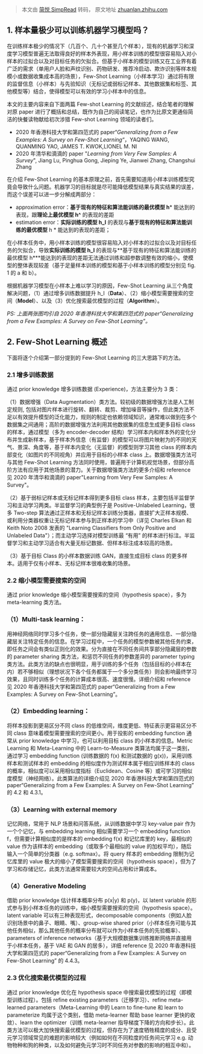 > 本文由 [简悦 SimpRead](http://ksria.com/simpread/) 转码， 原文地址 [zhuanlan.zhihu.com](https://zhuanlan.zhihu.com/p/290011942)

**1. 样本量极少可以训练机器学习模型吗？**
------------------------

在训练样本极少的情况下（几百个、几十个甚至几个样本），现有的机器学习和深度学习模型普遍无法取得良好的样本外表现，用小样本训练的模型很容易陷入对小样本的过拟合以及对目标任务的欠拟合。但基于小样本的模型训练又在工业界有着广泛的需求（单用户人脸和声纹识别、药物研发、推荐冷启动、欺诈识别等样本规模小或数据收集成本高的场景），Few-Shot Learning（小样本学习）通过将有限的监督信息（小样本）与先验知识（无标记或弱标记样本、其他数据集和标签、其他模型等）结合，使得模型可以有效的学习小样本中的信息。

本文的主要内容来自下面两篇 Few-shot Learning 的文献综述，结合笔者的理解对原 paper 进行了概括和总结，既作为自己的阅读笔记，也作为比原文更通俗简洁的快餐读物献给初次涉猎 Few-shot Learning 领域的读者们。

*   2020 年香港科技大学和第四范式的 paper“_Generalizing from a Few Examples: A Survey on Few-Shot Learning_“，YAQING WANG, QUANMING YAO, JAMES T. KWOK,LIONEL M. NI
*   2020 年清华和滴滴的 paper "_Learning from Very Few Samples: A Survey_", Jiang Lu, Pinghua Gong, Jieping Ye, Jianwei Zhang, Changshui Zhang

在介绍 Few-Shot Learning 的基本原理之前，首先需要知道用小样本训练模型究竟会导致什么问题。机器学习的目标就是尽可能降低模型结果与真实结果的误差，而这个误差可以进一步分解成两部分：

*   approximation error：**基于现有的特征和算法能训练的最优模型 h*** 能达到的表现，跟**理论上最优模型 h^** 的表现的差距
*   estimation error：**实际训练的模型 h_I** 的表现与**基于现有的特征和算法能训练的最优模型** h * 能达到的表现的差距；

在小样本任务中，用小样本训练的模型很容易陷入对小样本的过拟合以及对目标任务的欠拟合，导致**实际训练的模型 h_I** 的表现与**基于现有的特征和算法能训练的最优模型 h*​**能达到的表现的差距无法通过训练和超参数调整有效的缩小，使模型的整体表现较差（基于足量样本训练的模型和基于小样本训练的模型分别见 fig. 1 的 a 和 b）。

根据机器学习模型在小样本上难以学习的原因，Few-Shot Learning 从三个角度解决问题，（1）通过增多训练数据提升 h_I（**Data**）、（2）缩小模型需要搜索的空间（**Model**）、以及（3）优化搜索最优模型的过程（**Algorithm**）。

_PS: 上面两张图均引自 2020 年香港科技大学和第四范式的 paper“Generalizing from a Few Examples: A Survey on Few-Shot Learning”。_

**2. Few-Shot Learning 概述**
---------------------------

下面将逐个介绍第一部分提到的 Few-Shot Learning 的三大思路下的方法。

### **2.1 增多训练数据**

通过 prior knowledge 增多训练数据 (Experience)，方法主要分为 3 类：

（1）数据增强（Data Augmentation）类方法。较初级的数据增强方法是人工制定规则, 包括对图片样本进行旋转、翻转、裁剪、增加噪音等操作，但此类方法不足以有效提升模型的泛化能力，规则的制定也依赖领域知识，通常难以做到在多个数据集之间通用；高阶的数据增强方法利用其他数据集的信息生成更多目标 class 的样本，通过模型（多为 encoder-decoder 结构）学习样本内和样本外的变化分布并生成新样本，基于样本外信息（有监督）的模型可以将图片映射为的不同的天气、景深、角度等，基于样本内变化（无监督）的模型则学习其他 class 的样本内部变化（如图片的不同视角）并应用于目标的小样本 class 上。数据增强类方法可与其他 Few-Shot Learning 方法同时使用，普遍用于计算机视觉场景，但部分高阶方法有应用于其他场景的潜力。关于数据增强类方法的更多介绍和 reference 见 2020 年清华和滴滴的 paper"Learning from Very Few Samples: A Survey"。

（2）基于弱标记样本或无标记样本得到更多目标 class 样本，主要包括半监督学习和主动学习两类。半监督学习的典型例子是 Positive-Unlabeled Learning，很多 Two-step 算法通过正样本和无标记样本训练分类器，直接扩大正样本规模、或利用分类器权重让无标记样本参与到正样本的学习中（详见 Charles Elkan 和 Keith Noto 2008 发表的 "Learning Classifiers from Only Positive and Unlabeled Data"）；而主动学习选择对模型训练最 “有用” 的样本进行标注。半监督学习和主动学习适合有大量无标记数据、但样本标注成本较高的场景。

（3）基于目标 Class 的小样本数据训练 GAN，直接生成目标 class 的更多样本。适用于仅有小样本、无标记样本很难收集的场景。

### **2.2 缩小模型需要搜索的空间**

通过 prior knowledge 缩小模型需要搜索的空间（hypothesis space），多为 meta-learning 类方法。

### **（1）Multi-task learning：**

用神经网络同时学习多个任务，使一部分隐藏层关注跨任务的通用信息、一部分隐藏层关注特定任务的信息。在学习过程中，一个任务的模型参数被其他任务约束，即任务之间会有类似正则化的效果。分为直接在不同任务间共享部分隐藏层的参数的 parameter sharing 类方法，和惩罚不同任务的参数差异的 parameter typing 类方法。此类方法的缺点也很明显，用于训练的多个任务（包括目标的小样本在内）若不够相似（理想状况下各个任务都属于一个多分类任务）则会影响最终学习效果，且同时训练多个任务的计算成本很高、速度很慢。详细介绍和 reference 见 2020 年香港科技大学和第四范式的 paper“Generalizing from a Few Examples: A Survey on Few-Shot Learning”。

### **（2）Embedding learning：**

将样本投影到更易区分不同 class 的低维空间，维度更低、特征表示更容易区分不同 class 意味着模型需要搜索的空间更小。用于投影的 embedding function 通常从 prior knowledge 中学习，也可以利用目标 class 的小样本的信息。Metric Learning 和 Meta-Learning 中的 Learn-to-Measure 类算法均属于这一类别，通过学习 embedding function (训练数据的 f(x) 和测试数据的 g(x))，采用训练样本和测试样本的 embedding 的相似度作为测试样本属于相应训练样本的 class 的概率，相似度可以采用相似度指标（Euclidean、Cosine 等）或可学习的相似度模型（神经网络）。此类算法的详细介绍见 2020 年香港科技大学和第四范式的 paper“Generalizing from a Few Examples: A Survey on Few-Shot Learning” 的 4.2 和 4.3.1。

### **（3）Learning with external memory**

记忆网络，常用于 NLP 场景和问答系统，从训练数据中学习 key-value pair 作为一个个记忆，与 embedding learning 相似需要学习一个 embedding function f，但需要计算相似度的是样本的 embedding f(x) 和记忆库里的 key，最相似的 value 作为该样本的 embedding（或取多个最相似的 value 的加权平均），随后输入一个简单的分类器（e.g. softmax）。将 query 样本的 embedding 限制为记忆库里的 value 极大的缩小了模型需要搜索的空间（hypothesis space），但为了学习和存储记忆，此类方法通常需要较大的空间占用和计算成本。

### **（4）Generative Modeling**

借助 prior knowledge 估计样本概率分布 p(x|y) 和 p(y)，以 latent variable 的形式参与到小样本任务的训练中，缩小模型需要搜索的空间（hypothesis space）。latent variable 可以有三种表现形式，decomposable components（例如人脸识别场景中的鼻子、眼睛、嘴）、group-wise shared prior（小样本任务可能与其他任务相似，那么其他任务的概率分布就可以作为小样本任务的先验概率）、parameters of inference networks（基于大规模数据集训练推断网络并直接用于小样本任务，基于 VAE 和 GAN 的居多），详细 reference 见 2020 年香港科技大学和第四范式的 paper“Generalizing from a Few Examples: A Survey on Few-Shot Learning” 的 4.4.3。

### **2.3 优化搜索最优模型的过程**

通过 prior knowledge 优化在 hypothesis space 中搜索最优模型的过程（即模型训练过程）。包括 refine existing parameters（迁移学习）、refine meta-learned parameters（Meta-Learning 中的 Learn to fine-tune 和 learn to parameterize 均属于这个类别，借助 meta-learner 帮助 base learner 更快的收敛）、learn the optimizer（训练 meta-learner 指导梯度下降的方向和步长）。此类方法可以极大加快搜索最优模型的过程，但存在为了速度牺牲精度的成分、且受元学习领域常见的难题的影响较大（例如如何在不同粒度的任务间元学习 e.g. 动物物种和狗的种类，以及如何避免元学习时不同任务对参数的影响的相互中和）。